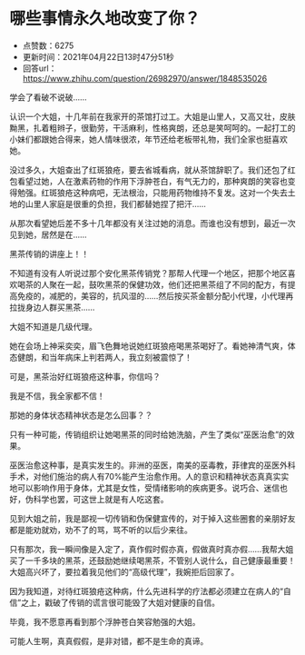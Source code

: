 # 哪些事情永久地改变了你？
- 点赞数：6275
- 更新时间：2021年04月22日13时47分51秒
- 回答url：https://www.zhihu.com/question/26982970/answer/1848535026
<body>
 <p data-pid="IlGBCS6v">学会了看破不说破……</p>
 <p data-pid="pbOeSu4P">认识一个大姐，十几年前在我家开的茶馆打过工。大姐是山里人，又高又壮，皮肤黝黑，扎着粗辫子，很勤劳，干活麻利，性格爽朗，还总是笑呵呵的。一起打工的小妹们都跟她合得来，她人情味很浓，年节还给老板带礼物，我们全家也挺喜欢她。</p>
 <p data-pid="fbhKbLxj">没过多久，大姐查出了红斑狼疮，要去省城看病，就从茶馆辞职了。我们还包了红包看望过她，人在激素药物的作用下浮肿苍白，有气无力的，那种爽朗的笑容也变得勉强。红斑狼疮这种病吧，无法根治，只能用药物维持不复发。这对一个失去土地的山里人家庭是很重的负担，我们都替她捏了把汗……</p>
 <p data-pid="L1Ut0MMD">从那次看望她后差不多十几年都没有关注过她的消息。而谁也没有想到，最近一次见到她，居然是在……</p>
 <p data-pid="PVVtz4un">黑茶传销的讲座上！！</p>
 <p data-pid="uHC8dJiL">不知道有没有人听说过那个安化黑茶传销党？那帮人代理一个地区，把那个地区喜欢喝茶的人聚在一起，鼓吹黑茶的保健功效，他们还把黑茶组了不同的配方，有提高免疫的，减肥的，美容的，抗风湿的……然后按买茶金额分配小代理，小代理再拉拢身边人群买黑茶……</p>
 <p data-pid="oB6tKERH">大姐不知道是几级代理。</p>
 <p data-pid="Ni2H5j2f">她在会场上神采奕奕，眉飞色舞地说她红斑狼疮喝黑茶喝好了。看她神清气爽，体态健朗，和当年病床上判若两人，我立刻被震惊了！</p>
 <p data-pid="5To7LU3O">可是，黑茶治好红斑狼疮这种事，你信吗？</p>
 <p data-pid="TKGEOieC">我是不信，我全家都不信！</p>
 <p data-pid="UJW7789i">那她的身体状态精神状态是怎么回事？？</p>
 <p data-pid="6tyPV5T_">只有一种可能，传销组织让她喝黑茶的同时给她洗脑，产生了类似“巫医治愈”的效果。</p>
 <p data-pid="m0uMZg2V">巫医治愈这种事，是真实发生的。非洲的巫医，南美的巫毒教，菲律宾的巫医外科手术，对他们施治的病人有70%能产生治愈作用。人的意识和精神状态真真实实地可以影响作用于身体，尤其是女性，受情绪影响的疾病更多。说巧合、迷信也好，伪科学也罢，可这世上就是有人吃这套。</p>
 <p data-pid="Z1lz8J0N">见到大姐之前，我是鄙视一切传销和伪保健宣传的，对于掉入这些圈套的亲朋好友都是能劝就劝，劝不了的骂，骂不听的以后少来往。</p>
 <p data-pid="Bf6QRjy5">只有那次，我一瞬间像是入定了，真作假时假亦真，假做真时真亦假……我帮大姐买了一千多块的黑茶，还鼓励她继续喝黑茶，不管别人说什么，自己健康最重要！大姐高兴坏了，要拉着我见他们的“高级代理”，我婉拒后回家了。</p>
 <p data-pid="9v4EGrWk">因为我知道，对待红斑狼疮这种病，什么先进科学的疗法都必须建立在病人的“自信”之上，戳破了传销的谎言很可能毁了大姐对健康的自信。</p>
 <p data-pid="B_Ls6Kz-">毕竟，我不愿意再看到那个浮肿苍白笑容勉强的大姐。</p>
 <p data-pid="Yph4Y4ab">可能人生啊，真真假假，是非对错，都不是生命的真谛。</p>
</body>